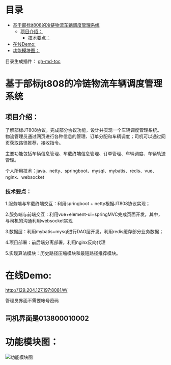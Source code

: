 目录
=================

   * [基于部标jt808的冷链物流车辆调度管理系统](#基于部标jt808的冷链物流车辆调度管理系统)
      * [项目介绍：](#项目介绍)
         * [技术要点：](#技术要点)
   * [在线Demo:](#在线demo)
   * [功能模块图：](#功能模块图)

目录生成插件： [gh-md-toc](https://github.com/ekalinin/github-markdown-toc)



# 基于部标jt808的冷链物流车辆调度管理系统

## 项目介绍：

了解部标JT808协议，完成部分协议功能，设计并实现一个车辆调度管理系统。物流管理员通过网页进行各种信息的管理、订单分配和车辆调度；司机可以通过网页获取路径推荐，接收指令。

主要功能包括车辆信息管理、车载终端信息管理、订单管理、车辆调度、车辆轨迹管理。

个人所用技术：java、netty、springboot、mysql、mybatis、redis、vue、nginx、websocket

### 技术要点：

1.服务端与车载终端交互：利用springboot + netty根据JT808协议实现；

2.服务端与前端交互：利用vue+element-ui+springMVC完成页面开发，其中，与司机的沟通利用websocket实现

3.数据层：利用mybatis+mysql进行DAO层开发，利用redis缓存部分业务数据；

4.项目部署：前后端分离部署，利用nginx反向代理

5.实现算法模块：历史路径压缩模块和最短路径推荐模块。



# 在线Demo:

<http://129.204.127.197:8081/#/>

管理员界面不需要帐号密码

## 司机界面是013800010002



# 功能模块图：

![功能模块图](https://i.loli.net/2020/02/26/vlqMzp1PNdBxDQ4.png)
